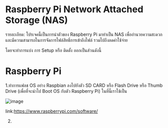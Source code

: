 # Raspberry Pi Network Attached Storage (NAS)

รายละเอียด: โปรเจคนี้เป็นการนำตัวของ Raspberry Pi มาทำเป็น NAS เพื่ออำนวยความสะดวก และมีความสามารถในการจัดการไฟล์สิทธิ์การเข้าถึงไฟล์ รวมไปถึงลดค่าใช้จ่าย

โดยจะทำการแบ่ง การ Setup หรือ ติดตั้ง ออกเป็นส่วนดังนี้

# Raspberry Pi

1.ทำการแฟลช OS อย่าง Raspbian ลงไปยังตัว SD CARD หรือ Flash Drive หรือ Thumb Drive (เพื่อที่จะนำไป Boot OS กับตัว Raspberry Pi)
ในที่นี้เราใช้เป็น 

![image](https://github.com/Peerapong-Chitwuttichot/Raspberrypi_Nas/assets/142074845/fca8d860-d0ea-4201-a2c4-3d57bb798f02)

link:https://www.raspberrypi.com/software/


2.
